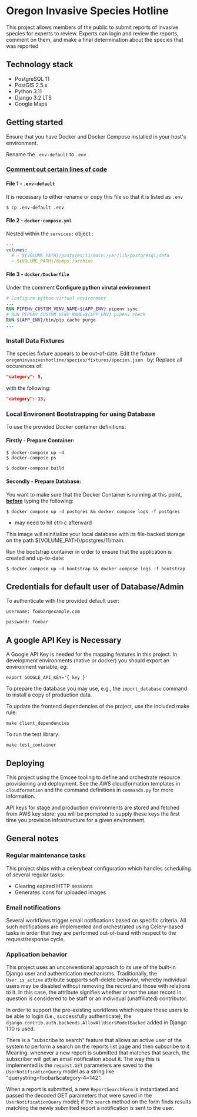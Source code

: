 # Oregon Invasive Species Hotline

This project allows members of the public to submit reports of invasive species for experts to
review. Experts can login and review the reports, comment on them, and make a final determination
about the species that was reported

## Technology stack

- PostgreSQL 11
- PostGIS 2.5.x
- Python 3.11
- Django 3.2 LTS
- Google Maps

## Getting started

Ensure that you have Docker and Docker Compose installed in your host's environment.

Rename the `.env-default` to `.env`

### <u>Comment out certain lines of code</u>

#### File 1 - `.env-default`

It is necessary to either rename or copy this file so that it is listed as `.env`

```console
$ cp .env-default .env
```

#### File 2 - `docker-compose.yml`

Nested within the `services:` object :

```yml
---
volumes:
  # - ${VOLUME_PATH}/postgres/11/main:/var/lib/postgresql/data
  - ${VOLUME_PATH}/dumps:/archive
```

#### File 3 - `docker/Dockerfile`

Under the comment **Configure python virutal environment**

```Dockerfile
# Configure python virtual environment
...
RUN PIPENV_CUSTOM_VENV_NAME=${APP_ENV} pipenv sync
# RUN PIPENV_CUSTOM_VENV_NAME=${APP_ENV} pipenv check
RUN ${APP_ENV}/bin/pip cache purge
...
```

### Install Data Fixtures

The species fixture appears to be out-of-date. Edit the fixture `oregoninvasiveshotline/species/fixtures/species.json
` by:
Replace all occurences of:

```json
"category": 5,
```

with the following:

```json
"category": 13,
```

### Local Environent Bootstrapping for using Database

To use the provided Docker container definitions:

#### Firstly - Prepare Container:

```console
$ docker-compose up -d
$ docker-compose ps
```

```console
$ docker-compose build
```

#### Secondly - Prepare Database:

You want to make sure that the Docker Container is running at this point, <u>**before**</u> typing the following:

```console
$ docker compose up -d postgres && docker compose logs -f postgres
```

- may need to hit ctrl-c afterward

This image will reinitialize your local database with its file-backed storage on the path ${VOLUME_PATH}/postgres/11/main.

Run the bootstrap container in order to ensure that the application is created and up-to-date:

```console
$ docker compose up -d bootstrap && docker compose logs -f bootstrap
```

## Credentials for default user of Database/Admin

To authenticate with the provided default user:

`username: foobar@example.com`

`password: foobar`

## A google API Key is Necessary

A Google API Key is needed for the mapping features in this project. In
development environments (native or docker) you should export an environment variable, eg:

    export GOOGLE_API_KEY='{ key }'

To prepare the database you may use, e.g., the `import_database` command to install a copy of production data.

To update the frontend dependencies of the project, use the included make rule:

    make client_dependencies

To run the test library:

    make test_container

## Deploying

This project using the Emcee tooling to define and orchestrate resource provisioning and deployment.
See the AWS cloudformation templates in `cloudformation` and the command definitions in `commands.py`
for more information.

API keys for stage and production environments are stored and fetched from AWS key store; you will be
prompted to supply these keys the first time you provision infrastructure for a given environment.

## General notes

### Regular maintenance tasks

This project ships with a celerybeat configuration which handles scheduling of several regular tasks:

- Clearing expired HTTP sessions
- Generates icons for uploaded images

### Email notifications

Several workflows trigger email notifications based on specific criteria. All such notifications
are implemented and orchestrated using Celery-based tasks in order that they are performed
out-of-band with respect to the request/response cycle.

### Application behavior

This project uses an unconventional approach to its use of the built-in Django user and
authentication mechanisms. Traditionally, the `User.is_active` attribute supports soft-delete
behavior, whereby individual users may be disabled without removing the record and those with
relations to it. In this case, the attribute signifies whether or not the user record in question
is considered to be staff or an individual (unaffiliated) contributor.

In order to support the pre-existing workflows which require these users to be able to login
(i.e., successfully authenticate), the `django.contrib.auth.backends.AllowAllUsersModelBacked`
added in Django 1.10 is used.

There is a "subscribe to search" feature that allows an active user of the system to perform
a search on the reports list page and then subscribe to it. Meaning: whenever a new report is
submitted that matches that search, the subscriber will get an email notification about it.
The way this is implemented is the `request.GET` parameters are saved to the `UserNotificationQuery`
model as a string like "querystring=foobar&category-4=142".

When a report is submitted, a new `ReportSearchForm` is instantiated and passed the decoded GET
parameters that were saved in the `UserNotificationQuery` model; if the `search` method on the
form finds results matching the newly submitted report a notification is sent to the user.
